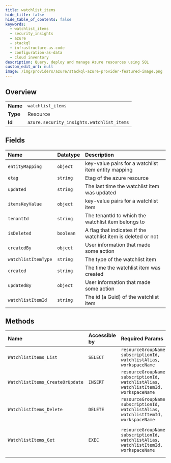 ```yaml
---
title: watchlist_items
hide_title: false
hide_table_of_contents: false
keywords:
  - watchlist_items
  - security_insights
  - azure    
  - stackql
  - infrastructure-as-code
  - configuration-as-data
  - cloud inventory
description: Query, deploy and manage Azure resources using SQL
custom_edit_url: null
image: /img/providers/azure/stackql-azure-provider-featured-image.png
---
```

  
    

## Overview
<table><tbody>
<tr><td><b>Name</b></td><td><code>watchlist_items</code></td></tr>
<tr><td><b>Type</b></td><td>Resource</td></tr>
<tr><td><b>Id</b></td><td><code>azure.security_insights.watchlist_items</code></td></tr>
</tbody></table>

## Fields
| Name | Datatype | Description |
|:-----|:---------|:------------|
| `entityMapping` | `object` | key-value pairs for a watchlist item entity mapping |
| `etag` | `string` | Etag of the azure resource |
| `updated` | `string` | The last time the watchlist item was updated |
| `itemsKeyValue` | `object` | key-value pairs for a watchlist item |
| `tenantId` | `string` | The tenantId to which the watchlist item belongs to |
| `isDeleted` | `boolean` | A flag that indicates if the watchlist item is deleted or not |
| `createdBy` | `object` | User information that made some action |
| `watchlistItemType` | `string` | The type of the watchlist item |
| `created` | `string` | The time the watchlist item was created |
| `updatedBy` | `object` | User information that made some action |
| `watchlistItemId` | `string` | The id (a Guid) of the watchlist item |
## Methods
| Name | Accessible by | Required Params | Description |
|:-----|:--------------|:----------------|:------------|
| `WatchlistItems_List` | `SELECT` | `resourceGroupName, subscriptionId, watchlistAlias, workspaceName` | Gets all watchlist Items. |
| `WatchlistItems_CreateOrUpdate` | `INSERT` | `resourceGroupName, subscriptionId, watchlistAlias, watchlistItemId, workspaceName` | Creates or updates a watchlist item. |
| `WatchlistItems_Delete` | `DELETE` | `resourceGroupName, subscriptionId, watchlistAlias, watchlistItemId, workspaceName` | Delete a watchlist item. |
| `WatchlistItems_Get` | `EXEC` | `resourceGroupName, subscriptionId, watchlistAlias, watchlistItemId, workspaceName` | Gets a watchlist, without its watchlist items. |
